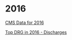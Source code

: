 # 2016  

[CMS Data for 2016](https://data.cms.gov/Medicare-Inpatient/Inpatient-Prospective-Payment-System-IPPS-Provider/fm2n-hjj6)  




[Top DRG in 2016 - Discharges](http://mvigoda.github.io/datasets/Year_2016/Top_Discharges_2016.html)  








